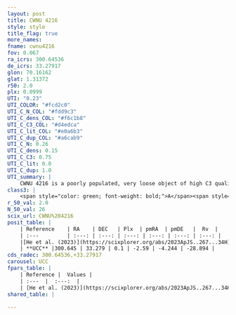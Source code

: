 ```yaml
---
layout: post
title: CWNU 4216
style: style
title_flag: true
more_names: 
fname: cwnu4216
fov: 0.067
ra_icrs: 300.64536
de_icrs: 33.27917
glon: 70.16162
glat: 1.31372
r50: 2.0
plx: 0.0999
UTI: "0.23"
UTI_COLOR: "#fcd2c0"
UTI_C_N_COL: "#fdd9c3"
UTI_C_dens_COL: "#f6c1b8"
UTI_C_C3_COL: "#d4edca"
UTI_C_lit_COL: "#e0a6b3"
UTI_C_dup_COL: "#a6cab9"
UTI_C_N: 0.26
UTI_C_dens: 0.15
UTI_C_C3: 0.75
UTI_C_lit: 0.0
UTI_C_dup: 1.0
UTI_summary: |
    CWNU 4216 is a poorly populated, very loose object of high C3 quality. It was recently reported in the literature.
class3: |
    <span style="color: green; font-weight: bold;">A</span><span style="color: #FFC300; font-weight: bold;">B</span>
r_50_val: 2.0
N_50_val: 26
scix_url: CWNU%204216
posit_table: |
    | Reference    | RA    | DEC   | Plx  | pmRA  | pmDE   |  Rv  |
    | :---         | :---: | :---: | :---: | :---: | :---: | :---: |
    |[He et al. (2023)](https://scixplorer.org/abs/2023ApJS..267...34H) | 300.639 | 33.282 | 0.134 | -2.582 | -4.237 | -- |
    | **UCC** |300.645 | 33.279 | 0.1 | -2.59 | -4.244 | -28.894 | 
cds_radec: 300.64536,+33.27917
carousel: UCC
fpars_table: |
    | Reference |  Values |
    | :---  |  :---:  |
    | [He et al. (2023)](https://scixplorer.org/abs/2023ApJS..267...34H) | `A0=4.95, m-M=15.05, logA=7.7` |
shared_table: |
    
---
```

